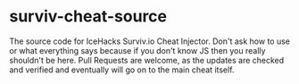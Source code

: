 # surviv-cheat-source
The source code for IceHacks Surviv.io Cheat Injector. Don't ask how to use or what everything says because if you don't know JS then you really shouldn't be here. Pull Requests are welcome, as the updates are checked and verified and eventually will go on to the main cheat itself.
